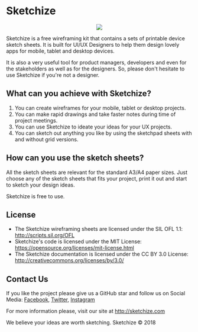# Sketchize

<p align="center">
  <a href="http://sketchize.com/">
    <img src="http://sketchize.com/files/sketchize-github-cover.png">
  </a>
</p>

Sketchize is a free wireframing kit that contains a sets of printable device sketch sheets. It is built for UI/UX Designers to help them design lovely apps for mobile, tablet and desktop devices. 

It is also a very useful tool for product managers, developers and even for the stakeholders as well as for the designers. So, please don't hesitate to use Sketchize if you're not a designer.

## What can you achieve with Sketchize?

1. You can create wireframes for your mobile, tablet or desktop projects.
2. You can make rapid drawings and take faster notes during time of project meetings.
3. You can use Sketchize to ideate your ideas for your UX projects.
4. You can sketch out anything you like by using the sketchpad sheets with and without grid versions.

## How can you use the sketch sheets?

All the sketch sheets are relevant for the standard A3/A4 paper sizes. Just choose any of the sketch sheets that fits your project, print it out and start to sketch your design ideas. 

Sketchize is free to use.

## License

- The Sketchize wireframing sheets are licensed under the SIL OFL 1.1: http://scripts.sil.org/OFL
- Sketchize's code is licensed under the MIT License: https://opensource.org/licenses/mit-license.html
- The Sketchize documentation is licensed under the CC BY 3.0 License: http://creativecommons.org/licenses/by/3.0/

## Contact Us

If you like the project please give us a GitHub star and follow us on Social Media: [Facebook](https://www.facebook.com/sketchizedesign/), [Twitter](https://twitter.com/sketchizedesign), [Instagram](https://www.instagram.com/sketchize/)

For more information please, visit our site at http://sketchize.com

<p align="left">We believe your ideas are worth sketching. Sketchize © 2018</p>
